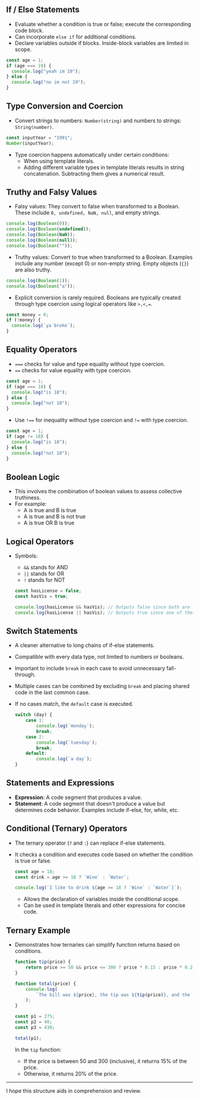## **If / Else Statements**
- Evaluate whether a condition is true or false; execute the corresponding code block.
- Can incorporate `else if` for additional conditions.
- Declare variables outside if blocks. Inside-block variables are limited in scope.

```javascript
const age = 1;
if (age === 19) {
  console.log("yeah im 19");
} else {
  console.log("no im not 19");
}
```

## **Type Conversion and Coercion**
- Convert strings to numbers: `Number(string)` and numbers to strings: `String(number)`.

```javascript
const inputYear = "1991";
Number(inputYear);
```
  
- Type coercion happens automatically under certain conditions:
	- When using template literals.
	- Adding different variable types in template literals results in string concatenation. Subtracting them gives a numerical result.

## **Truthy and Falsy Values**
- Falsy values: They convert to false when transformed to a Boolean. These include `0, undefined, NaN, null`, and empty strings.

```javascript
console.log(Boolean(0));
console.log(Boolean(undefined));
console.log(Boolean(NaN));
console.log(Boolean(null));
console.log(Boolean(""));
```

- Truthy values: Convert to true when transformed to a Boolean. Examples include any number (except 0) or non-empty string. Empty objects (`{}`) are also truthy.

```javascript
console.log(Boolean(1));
console.log(Boolean("a"));
```

- Explicit conversion is rarely required. Booleans are typically created through type coercion using logical operators like `>,<,=`.

```javascript
const money = 0;
if (!money) {
  console.log(`ya broke`);
}
```

## **Equality Operators**

- `===` checks for value and type equality without type coercion.
- `==` checks for value equality with type coercion.

```javascript
const age = 1;
if (age === 18) {
  console.log("is 18");
} else {
  console.log("not 18");
}
```

- Use `!==` for inequality without type coercion and `!=` with type coercion.

```javascript
const age = 1;
if (age != 18) {
  console.log("is 18");
} else {
  console.log("not 18");
}
```

## **Boolean Logic**
- This involves the combination of boolean values to assess collective truthiness.
- For example:
	- A is true and B is true
	- A is true and B is not true
	- A is true OR B is true
## **Logical Operators**
- Symbols:
  - `&&` stands for AND
  - `||` stands for OR
  - `!` stands for NOT
  
  ```javascript
  const hasLicense = false;
  const hasVis = true;
  
  console.log(hasLicense && hasVis); // Outputs false since both are not true
  console.log(hasLicense || hasVis); // Outputs true since one of them is true
  ```

## **Switch Statements**
- A cleaner alternative to long chains of if-else statements.
- Compatible with every data type, not limited to numbers or booleans.
- Important to include `break` in each case to avoid unnecessary fall-through.
- Multiple cases can be combined by excluding `break` and placing shared code in the last common case.
- If no cases match, the `default` case is executed.
  
  ```javascript
  switch (day) {
      case 1:
          console.log(`monday`);
          break;
      case 2:
          console.log(`tuesday`);
          break;
      default:
          console.log(`a day`);
  }
  ```

## **Statements and Expressions**
- **Expression**: A code segment that produces a value.
- **Statement**: A code segment that doesn't produce a value but determines code behavior. Examples include if-else, for, while, etc.

## **Conditional (Ternary) Operators**
- The ternary operator (`?` and `:`) can replace if-else statements.
- It checks a condition and executes code based on whether the condition is true or false.
  
  ```javascript
  const age = 18;
  const drink = age >= 18 ? `Wine` : `Water`;
  
  console.log(`I like to drink ${age >= 18 ? `Wine` : `Water`}`);
  ```

  - Allows the declaration of variables inside the conditional scope.
  - Can be used in template literals and other expressions for concise code.

## **Ternary Example**
- Demonstrates how ternaries can simplify function returns based on conditions.

  ```javascript
  function tip(price) {
      return price >= 50 && price <= 300 ? price * 0.15 : price * 0.2;
  }
  
  function total(price) {
      console.log(
          `The bill was ${price}, the tip was ${tip(price)}, and the total value ${tip(price) + price}`
      );
  }
  
  const p1 = 275;
  const p2 = 40;
  const p3 = 430;
  
  total(p1);
  ```

  In the `tip` function:
  - If the price is between 50 and 300 (inclusive), it returns 15% of the price.
  - Otherwise, it returns 20% of the price.

---

I hope this structure aids in comprehension and review.